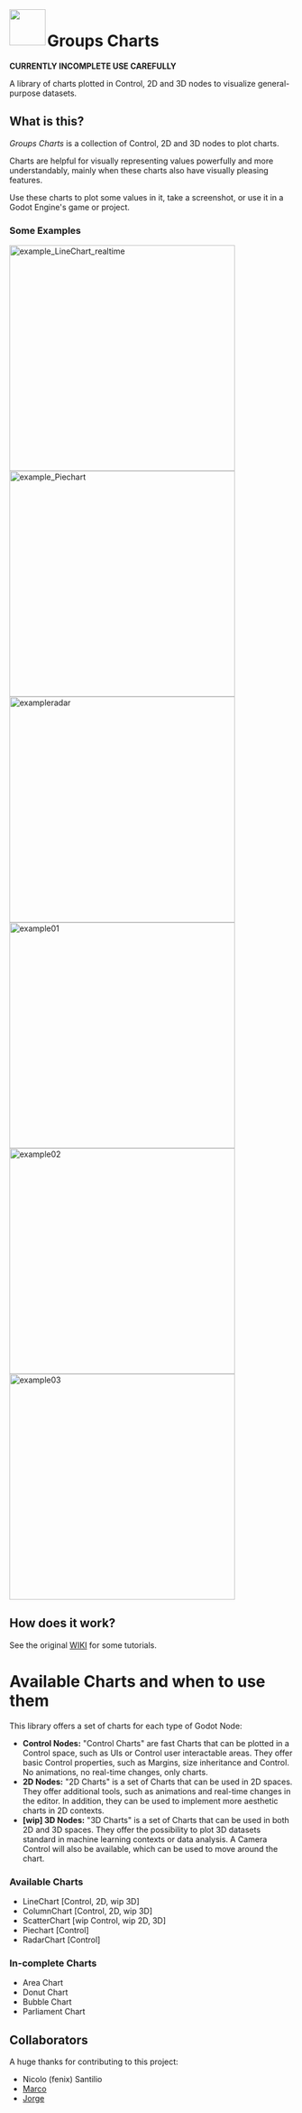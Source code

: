 <img src="addons/easy_charts/icon.png" align="left" width="64" height="64">

# Groups Charts

**CURRENTLY INCOMPLETE USE CAREFULLY**

A library of charts plotted in Control, 2D and 3D nodes to visualize general-purpose datasets.  

## What is this?

*Groups Charts* is a collection of Control, 2D and 3D nodes to plot charts.

Charts are helpful for visually representing values powerfully and more understandably, mainly when these charts also have visually pleasing features. 

Use these charts to plot some values in it, take a screenshot, or use it in a Godot Engine's game or project.

### Some Examples    
<img src="imgs/real_time_line.gif" alt="example_LineChart_realtime" width="400"/>
<img src="imgs/pie_chart_realtime.gif" alt="example_Piechart" width="400"/>
<img src="imgs/radar.png" alt="exampleradar" width="400"/>
<img src="imgs/scatter.gif" alt="example01" width="400"/>
<img src="imgs/example02.png" alt="example02" width="400"/>
<img src="imgs/example03.gif" alt="example03" width="400"/>

## How does it work?

See the original [WIKI](https://github.com/fenix-hub/godot-engine.easy-charts/wiki) for some tutorials.

# Available Charts and when to use them   

This library offers a set of charts for each type of Godot Node:   
- **Control Nodes:** "Control Charts" are fast Charts that can be plotted in a Control space, such as UIs or Control user interactable areas. They offer basic Control properties, such as Margins, size inheritance and Control. No animations, no real-time changes, only charts.   
- **2D Nodes:** "2D Charts" is a set of Charts that can be used in 2D spaces. They offer additional tools, such as animations and real-time changes in the editor. In addition, they can be used to implement more aesthetic charts in 2D contexts.   
- **[wip] 3D Nodes:** "3D Charts" is a set of Charts that can be used in both 2D and 3D spaces. They offer the possibility to plot 3D datasets standard in machine learning contexts or data analysis. A Camera Control will also be available, which can be used to move around the chart.   

### Available Charts

- LineChart [Control, 2D, wip 3D]
- ColumnChart [Control, 2D, wip 3D]
- ScatterChart [wip Control, wip 2D, 3D]
- Piechart [Control]
- RadarChart [Control]  

### In-complete Charts

- Area Chart
- Donut Chart
- Bubble Chart
- Parliament Chart  

## Collaborators
A huge thanks for contributing to this project:

- Nicolo (fenix) Santilio
- [Marco](https://github.com/eddex)  
- [Jorge](https://github.com/JFerrerBeired)  

